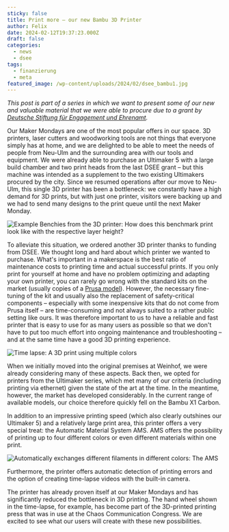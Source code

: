 ```yaml
---
sticky: false
title: Print more – our new Bambu 3D Printer
author: Felix
date: 2024-02-12T19:37:23.000Z
draft: false
categories:
  - news
  - dsee
tags:
  - finanzierung
  - meta
featured_image: /wp-content/uploads/2024/02/dsee_bambu1.jpg
---
```


_This post is part of a series in which we want to present some of our new and valuable material that we were able to procure due to a grant by [Deutsche Stiftung für Engagement und Ehrenamt](https://www.deutsche-stiftung-engagement-und-ehrenamt.de/)._

Our Maker Mondays are one of the most popular offers in our space. 
3D printers, laser cutters and woodworking tools are not things that everyone simply has at home, and we are delighted to be able to meet the needs of people from Neu-Ulm and the surrounding area with our tools and equipment. 
We were already able to purchase an Ultimaker 5 with a large build chamber and two print heads from the last DSEE grant – but this machine was intended as a supplement to the two existing Ultimakers procured by the city. 
Since we resumed operations after our move to Neu-Ulm, this single 3D printer has been a bottleneck: we constantly have a high demand for 3D prints, but with just one printer, visitors were backing up and we had to send many designs to the print queue until the next Maker Monday.

![Example Benchies from the 3D printer: How does this benchmark print look like with the respective layer height?](/wp-content/uploads/2024/02/dsee_benchies.jpg)

To alleviate this situation, we ordered another 3D printer thanks to funding from DSEE. 
We thought long and hard about which printer we wanted to purchase. 
What's important in a makerspace is the best ratio of maintenance costs to printing time and actual successful prints. 
If you only print for yourself at home and have no problem optimizing and adapting your own printer, you can rarely go wrong with the standard kits on the market (usually copies of a [Prusa model](https://en.wikipedia.org/wiki/Prusa_i3)). 
However, the necessary fine-tuning of the kit and usually also the replacement of safety-critical components – especially with some inexpensive kits that do not come from Prusa itself – are time-consuming and not always suited to a rather public setting like ours. 
It was therefore important to us to have a reliable and fast printer that is easy to use for as many users as possible so that we don't have to put too much effort into ongoing maintenance and troubleshooting – and at the same time have a good 3D printing experience.

![Time lapse: A 3D print using multiple colors](/wp-content/uploads/2024/02/bambu-in-action.gif)

When we initially moved into the original premises at Weinhof, we were already considering many of these aspects. 
Back then, we opted for printers from the Ultimaker series, which met many of our criteria (including printing via ethernet) given the state of the art at the time. 
In the meantime, however, the market has developed considerably. 
In the current range of available models, our choice therefore quickly fell on the Bambu X1 Carbon.

In addition to an impressive printing speed (which also clearly outshines our Ultimaker 5) and a relatively large print area, this printer offers a very special treat: the Automatic Material System AMS. 
AMS offers the possibility of printing up to four different colors or even different materials within one print.

![Automatically exchanges different filaments in different colors: The AMS](/wp-content/uploads/2024/02/dsee_bambu_ams.jpg)

Furthermore, the printer offers automatic detection of printing errors and the option of creating time-lapse videos with the built-in camera.

The printer has already proven itself at our Maker Mondays and has significantly reduced the bottleneck in 3D printing. 
The hand wheel shown in the time-lapse, for example, has become part of the 3D-printed printing press that was in use at the Chaos Communication Congress. 
We are excited to see what our users will create with these new possibilities.
